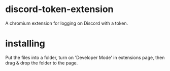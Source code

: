 # discord-token-extension
A chromium extension for logging on Discord with a token.

# installing
Put the files into a folder, turn on 'Developer Mode' in extensions page, then drag & drop the folder to the page.
